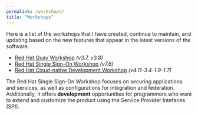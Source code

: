 ```yaml
---
permalink: /workshops/
title: "Workshops"
---
```


Here is a list of the workshops that I have created, continue to maintain, and updating based on the new features that appear in the latest versions of the software.

* [Red Hat Quay Workshop](/quay-workshop) *(v3.7, v3.8)*
* [Red Hat Single Sign-On Workshop](/rhsso-workshop) *(v7.6)*
* [Red Hat Cloud-native Development Workshop](/cloud-native-development-workshop) *(v4.11-3.4-1.9-1.7)*

The Red Hat Single Sign-On Workshop focuses on securing applications and services, as well as configurations for integration and federation. Additionally, it offers **development** opportunities for programmers who want to extend and customize the product using the Service Provider Intefaces (SPI).

<!--
TODO
Explaing version tagging if we would like to check different versions
-->
